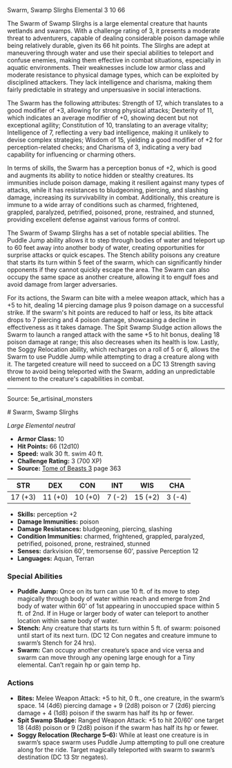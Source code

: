 <MonsterName/>Swarm, Swamp Slirghs</MonsterName>
<CreatureType/>Elemental</CreatureType>
<CR/>3</CR>
<AC/>10</AC>
<HP/>66</HP>
<summary>The Swarm of Swamp Slirghs is a large elemental creature that haunts wetlands and swamps. With a challenge rating of 3, it presents a moderate threat to adventurers, capable of dealing considerable poison damage while being relatively durable, given its 66 hit points. The Slirghs are adept at maneuvering through water and use their special abilities to teleport and confuse enemies, making them effective in combat situations, especially in aquatic environments. Their weaknesses include low armor class and moderate resistance to physical damage types, which can be exploited by disciplined attackers. They lack intelligence and charisma, making them fairly predictable in strategy and unpersuasive in social interactions.</summary>

<detail>

The Swarm has the following attributes: Strength of 17, which translates to a good modifier of +3, allowing for strong physical attacks; Dexterity of 11, which indicates an average modifier of +0, showing decent but not exceptional agility; Constitution of 10, translating to an average vitality; Intelligence of 7, reflecting a very bad intelligence, making it unlikely to devise complex strategies; Wisdom of 15, yielding a good modifier of +2 for perception-related checks; and Charisma of 3, indicating a very bad capability for influencing or charming others. 

In terms of skills, the Swarm has a perception bonus of +2, which is good and augments its ability to notice hidden or stealthy creatures. Its immunities include poison damage, making it resilient against many types of attacks, while it has resistances to bludgeoning, piercing, and slashing damage, increasing its survivability in combat. Additionally, this creature is immune to a wide array of conditions such as charmed, frightened, grappled, paralyzed, petrified, poisoned, prone, restrained, and stunned, providing excellent defense against various forms of control.

The Swarm of Swamp Slirghs has a set of notable special abilities. The Puddle Jump ability allows it to step through bodies of water and teleport up to 60 feet away into another body of water, creating opportunities for surprise attacks or quick escapes. The Stench ability poisons any creature that starts its turn within 5 feet of the swarm, which can significantly hinder opponents if they cannot quickly escape the area. The Swarm can also occupy the same space as another creature, allowing it to engulf foes and avoid damage from larger adversaries.

For its actions, the Swarm can bite with a melee weapon attack, which has a +5 to hit, dealing 14 piercing damage plus 9 poison damage on a successful strike. If the swarm's hit points are reduced to half or less, its bite attack drops to 7 piercing and 4 poison damage, showcasing a decline in effectiveness as it takes damage. The Spit Swamp Sludge action allows the Swarm to launch a ranged attack with the same +5 to hit bonus, dealing 18 poison damage at range; this also decreases when its health is low. Lastly, the Soggy Relocation ability, which recharges on a roll of 5 or 6, allows the Swarm to use Puddle Jump while attempting to drag a creature along with it. The targeted creature will need to succeed on a DC 13 Strength saving throw to avoid being teleported with the Swarm, adding an unpredictable element to the creature's capabilities in combat.</detail>



---

Source: 5e_artisinal_monsters

<statblock>
# Swarm, Swamp Slirghs

*Large* *Elemental* *neutral*

- **Armor Class:** 10
- **Hit Points:** 66 (12d10)
- **Speed:** walk 30 ft. swim 40 ft.
- **Challenge Rating:** 3 (700 XP)
- **Source:** [Tome of Beasts 3](https://koboldpress.com/kpstore/product/tome-of-beasts-3-for-5th-edition/) page 363

| STR | DEX | CON | INT | WIS | CHA |
| --- | --- | --- | --- | --- | --- |
| 17 (+3) | 11 (+0) | 10 (+0) | 7 (-2) | 15 (+2) | 3 (-4) |

- **Skills:** perception +2
- **Damage Immunities:** poison
- **Damage Resistances:** bludgeoning, piercing, slashing
- **Condition Immunities:** charmed, frightened, grappled, paralyzed, petrified, poisoned, prone, restrained, stunned
- **Senses:** darkvision 60', tremorsense 60', passive Perception 12
- **Languages:** Aquan, Terran

### Special Abilities

- **Puddle Jump:** Once on its turn can use 10 ft. of its move to step magically through body of water within reach and emerge from 2nd body of water within 60' of 1st appearing in unoccupied space within 5 ft. of 2nd. If in Huge or larger body of water can teleport to another location within same body of water.
- **Stench:** Any creature that starts its turn within 5 ft. of swarm: poisoned until start of its next turn. (DC 12 Con negates and creature immune to swarm’s Stench for 24 hrs).
- **Swarm:** Can occupy another creature’s space and vice versa and swarm can move through any opening large enough for a Tiny elemental. Can’t regain hp or gain temp hp.

### Actions

- **Bites:** Melee Weapon Attack: +5 to hit, 0 ft., one creature, in the swarm’s space. 14 (4d6) piercing damage + 9 (2d8) poison or 7 (2d6) piercing damage + 4 (1d8) poison if the swarm has half its hp or fewer.
- **Spit Swamp Sludge:** Ranged Weapon Attack: +5 to hit 20/60' one target 18 (4d8) poison or 9 (2d8) poison if the swarm has half its hp or fewer.
- **Soggy Relocation (Recharge 5–6):** While at least one creature is in swarm’s space swarm uses Puddle Jump attempting to pull one creature along for the ride. Target magically teleported with swarm to swarm’s destination (DC 13 Str negates).


</statblock>


